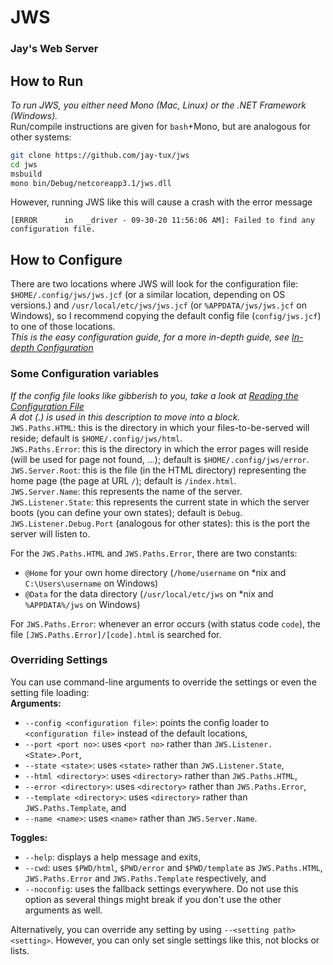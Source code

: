 # JWS
### Jay's Web Server

## How to Run
*To run JWS, you either need Mono (Mac, Linux) or the .NET Framework (Windows).*  
Run/compile instructions are given for `bash`+Mono, but are analogous for other systems:
```sh
git clone https://github.com/jay-tux/jws
cd jws
msbuild
mono bin/Debug/netcoreapp3.1/jws.dll
```
However, running JWS like this will cause a crash with the error message
```
[ERROR      in   _driver - 09-30-20 11:56:06 AM]: Failed to find any configuration file.
```

## How to Configure
There are two locations where JWS will look for the configuration file: `$HOME/.config/jws/jws.jcf` (or a similar location, depending on OS versions.) and
`/usr/local/etc/jws/jws.jcf` (or `%APPDATA/jws/jws.jcf` on Windows), so I recommend copying the default config file (`config/jws.jcf`) to one of those locations.  
*This is the easy configuration guide, for a more in-depth guide, see [In-depth Configuration](../../blob/master/advanced.md)*  

### Some Configuration variables
*If the config file looks like gibberish to you, take a look at [Reading the Configuration File](../../blob/master/jcf.md)*  
*A dot (.) is used in this description to move into a block.*  
`JWS.Paths.HTML`: this is the directory in which your files-to-be-served will reside; default is `$HOME/.config/jws/html`.  
`JWS.Paths.Error`: this is the directory in which the error pages will reside (will be used for page not found, ...); default is `$HOME/.config/jws/error`.  
`JWS.Server.Root`: this is the file (in the HTML directory) representing the home page (the page at URL `/`); default is `/index.html`.  
`JWS.Server.Name`: this represents the name of the server.  
`JWS.Listener.State`: this represents the current state in which the server boots (you can define your own states); default is `Debug`.  
`JWS.Listener.Debug.Port` (analogous for other states): this is the port the server will listen to.  

For the `JWS.Paths.HTML` and `JWS.Paths.Error`, there are two constants:  
 - `@Home` for your own home directory (`/home/username` on *nix and `C:\Users\username` on Windows)  
 - `@Data` for the data directory (`/usr/local/etc/jws` on *nix and `%APPDATA%/jws` on Windows)  

For `JWS.Paths.Error`: whenever an error occurs (with status code `code`), the file `[JWS.Paths.Error]/[code].html` is searched for.

### Overriding Settings
You can use command-line arguments to override the settings or even the setting file loading:  
**Arguments:**  
 - `--config <configuration file>`: points the config loader to `<configuration file>` instead of the default locations,  
 - `--port <port no>`: uses `<port no>` rather than `JWS.Listener.<State>.Port`,  
 - `--state <state>`: uses `<state>` rather than `JWS.Listener.State`,  
 - `--html <directory>`: uses `<directory>` rather than `JWS.Paths.HTML`,  
 - `--error <directory>`: uses `<directory>` rather than `JWS.Paths.Error`,  
 - `--template <directory>`: uses `<directory>` rather than `JWS.Paths.Template`, and  
 - `--name <name>`: uses `<name>` rather than `JWS.Server.Name`.  

**Toggles:**
 - `--help`: displays a help message and exits,  
 - `--cwd`: uses `$PWD/html`, `$PWD/error` and `$PWD/template` as `JWS.Paths.HTML`, `JWS.Paths.Error` and `JWS.Paths.Template` respectively, and  
 - `--noconfig`: uses the fallback settings everywhere. Do not use this option as several things might break if you don't use the other arguments as well.

Alternatively, you can override any setting by using `--<setting path> <setting>`. However, you can only set single settings like this, not blocks or lists.
